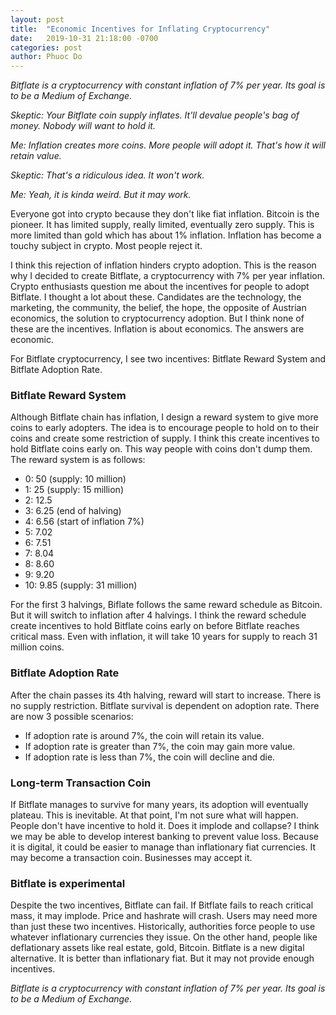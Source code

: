 ```yaml
---
layout: post
title:  "Economic Incentives for Inflating Cryptocurrency"
date:   2019-10-31 21:18:00 -0700
categories: post
author: Phuoc Do
---
```


*Bitflate is a cryptocurrency with constant inflation of 7% per year. Its goal is to be a Medium of Exchange.*

*Skeptic: Your Bitflate coin supply inflates. It'll devalue people's bag of money. Nobody will want to hold it.*

*Me: Inflation creates more coins. More people will adopt it. That's how it will retain value.*

*Skeptic: That's a ridiculous idea. It won't work.*

*Me: Yeah, it is kinda weird. But it may work.*

Everyone got into crypto because they don't like fiat inflation. Bitcoin is the pioneer. It has limited supply, really limited, eventually zero supply. This is more limited than gold which has about 1% inflation. Inflation has become a touchy subject in crypto. Most people reject it.

I think this rejection of inflation hinders crypto adoption. This is the reason why I decided to create Bitflate, a cryptocurrency with 7% per year inflation. Crypto enthusiasts question me about the incentives for people to adopt Bitflate. I thought a lot about these. Candidates are the technology, the marketing, the community, the belief, the hope, the opposite of Austrian economics, the solution to cryptocurrency adoption. But I think none of these are the incentives. Inflation is about economics. The answers are economic.

For Bitflate cryptocurrency, I see two incentives: Bitflate Reward System and Bitflate Adoption Rate.

### Bitflate Reward System

Although Bitflate chain has inflation, I design a reward system to give more coins to early adopters. The idea is to encourage people to hold on to their coins and create some restriction of supply. I think this create incentives to hold Bitflate coins early on. This way people with coins don't dump them. The reward system is as follows:

- 0: 50 (supply: 10 million)
- 1: 25 (supply: 15 million)
- 2: 12.5
- 3: 6.25 (end of halving)
- 4: 6.56 (start of inflation 7%)
- 5: 7.02
- 6: 7.51
- 7: 8.04
- 8: 8.60
- 9: 9.20
- 10: 9.85 (supply: 31 million)

For the first 3 halvings, Biflate follows the same reward schedule as Bitcoin. But it will switch to inflation after 4 halvings. I think the reward schedule create incentives to hold Bitflate coins early on before Bitflate reaches critical mass. Even with inflation, it will take 10 years for supply to reach 31 million coins.

### Bitflate Adoption Rate

After the chain passes its 4th halving, reward will start to increase. There is no supply restriction. Bitflate survival is dependent on adoption rate. There are now 3 possible scenarios:

- If adoption rate is around 7%, the coin will retain its value.
- If adoption rate is greater than 7%, the coin may gain more value.
- If adoption rate is less than 7%, the coin will decline and die.

### Long-term Transaction Coin

If Bitflate manages to survive for many years, its adoption will eventually plateau. This is inevitable. At that point, I'm not sure what will happen. People don't have incentive to hold it. Does it implode and collapse? I think we may be able to develop interest banking to prevent value loss. Because it is digital, it could be easier to manage than inflationary fiat currencies. It may become a transaction coin. Businesses may accept it.

### Bitflate is experimental

Despite the two incentives, Bitflate can fail. If Bitflate fails to reach critical mass, it may implode. Price and hashrate will crash. Users may need more than just these two incentives. Historically, authorities force people to use whatever inflationary currencies they issue. On the other hand, people like deflationary assets like real estate, gold, Bitcoin. Bitflate is a new digital alternative. It is better than inflationary fiat. But it may not provide enough incentives.

*Bitflate is a cryptocurrency with constant inflation of 7% per year. Its goal is to be a Medium of Exchange.*